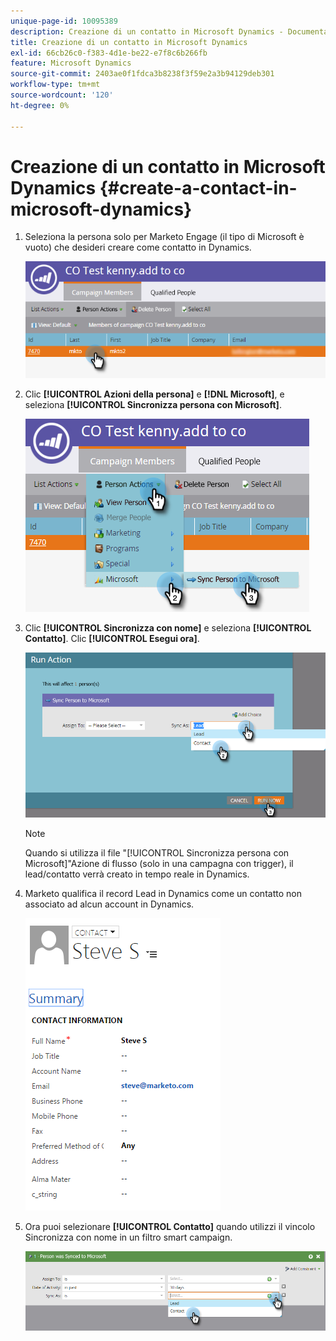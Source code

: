 ```yaml
---
unique-page-id: 10095389
description: Creazione di un contatto in Microsoft Dynamics - Documentazione di Marketo - Documentazione del prodotto
title: Creazione di un contatto in Microsoft Dynamics
exl-id: 66cb26c0-f383-4d1e-be22-e7f8c6b266fb
feature: Microsoft Dynamics
source-git-commit: 2403ae0f1fdca3b8238f3f59e2a3b94129deb301
workflow-type: tm+mt
source-wordcount: '120'
ht-degree: 0%

---
```


# Creazione di un contatto in Microsoft Dynamics {#create-a-contact-in-microsoft-dynamics}

1. Seleziona la persona solo per Marketo Engage (il tipo di Microsoft è vuoto) che desideri creare come contatto in Dynamics.

   ![](assets/one.png)

1. Clic **[!UICONTROL Azioni della persona]** e **[!DNL Microsoft]**, e seleziona **[!UICONTROL Sincronizza persona con Microsoft]**.

   ![](assets/two.png)

1. Clic **[!UICONTROL Sincronizza con nome]** e seleziona **[!UICONTROL Contatto]**. Clic **[!UICONTROL Esegui ora]**.

   ![](assets/three.png)

   >[!NOTE]
   >
   >Quando si utilizza il file &quot;[!UICONTROL Sincronizza persona con Microsoft]&quot;Azione di flusso (solo in una campagna con trigger), il lead/contatto verrà creato in tempo reale in Dynamics.

1. Marketo qualifica il record Lead in Dynamics come un contatto non associato ad alcun account in Dynamics.

   ![](assets/image2015-10-23-9-3a43-3a33.png)

1. Ora puoi selezionare **[!UICONTROL Contatto]** quando utilizzi il vincolo Sincronizza con nome in un filtro smart campaign.

   ![](assets/five.png)
